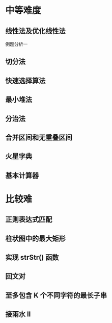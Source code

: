 # 中等难度

## 线性法及优化线性法

例题分析一



## 切分法

## 快速选择算法

## 最小堆法

## 分治法

## 合并区间和无重叠区间

## 火星字典

## 基本计算器


# 比较难

## 正则表达式匹配

## 柱状图中的最大矩形

## 实现 strStr() 函数

## 回文对

## 至多包含 K 个不同字符的最长子串

## 接雨水 II

